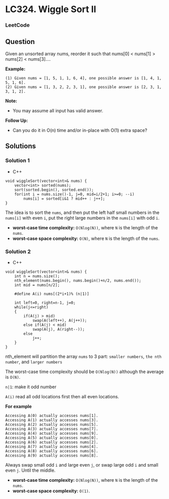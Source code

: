 # LC324. Wiggle Sort II

### LeetCode

## Question

Given an unsorted array nums, reorder it such that nums[0] < nums[1] > nums[2] < nums[3]....

**Example:**
```
(1) Given nums = [1, 5, 1, 1, 6, 4], one possible answer is [1, 4, 1, 5, 1, 6]. 
(2) Given nums = [1, 3, 2, 2, 3, 1], one possible answer is [2, 3, 1, 3, 1, 2].
```

**Note:**

* You may assume all input has valid answer.

**Follow Up:**

* Can you do it in O(n) time and/or in-place with O(1) extra space?

## Solutions 

### Solution 1

* C++
```
void wiggleSort(vector<int>& nums) {
    vector<int> sorted(nums);
    sort(sorted.begin(), sorted.end());
    for(int i = nums.size()-1, j=0, mid=i/2+1; i>=0; --i)
        nums[i] = sorted[i&1 ? mid++ : j++];
}
```

The idea is to sort the `nums`, and then put the left half small numbers in the `nums[i]` with even `i`, put the right large numbers in the `nums[i]` with odd `i`.

* **worst-case time complexity:** `O(Nlog(N))`, where `N` is the length of the `nums`.
* **worst-case space complexity:** `O(N)`, where `N` is the length of the `nums`.

### Solution 2

* C++
```
void wiggleSort(vector<int>& nums) {
    int n = nums.size();
    nth_element(nums.begin(), nums.begin()+n/2, nums.end());
    int mid = nums[n/2];
    
    #define A(i) nums[(2*i+1)% (n|1)]
    
    int left=0, right=n-1, j=0;
    while(j<=right)
    {
        if(A(j) > mid)
            swap(A(left++), A(j++));
        else if(A(j) < mid)
            swap(A(j), A(right--));
        else
            j++;
    }
}
```

nth_element will partition the array `nums` to 3 part: `smaller numbers`, `the nth number`, and `larger numbers` 

The worst-case time complexity should be `O(Nlog(N))` although the average is `O(N)`.

`n|1`: make it odd number

`A(i)` read all odd locations first then all even locations.

**For example**

```
Accessing A(0) actually accesses nums[1].
Accessing A(1) actually accesses nums[3].
Accessing A(2) actually accesses nums[5].
Accessing A(3) actually accesses nums[7].
Accessing A(4) actually accesses nums[9].
Accessing A(5) actually accesses nums[0].
Accessing A(6) actually accesses nums[2].
Accessing A(7) actually accesses nums[4].
Accessing A(8) actually accesses nums[6].
Accessing A(9) actually accesses nums[8].
```

Always swap small odd `i` and large even `j`, or swap large odd `i` and small even `j`. Until the middle.

* **worst-case time complexity:** `O(Nlog(N))`, where `N` is the length of the `nums`.
* **worst-case space complexity:** `O(1)`.

